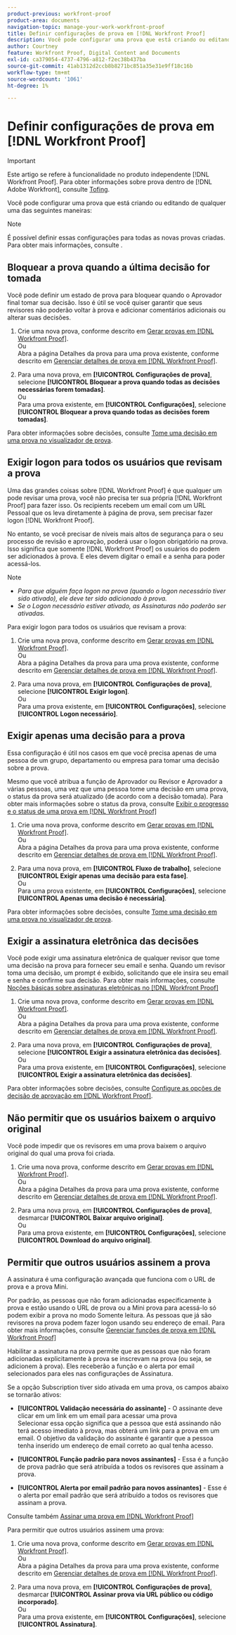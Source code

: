 ```yaml
---
product-previous: workfront-proof
product-area: documents
navigation-topic: manage-your-work-workfront-proof
title: Definir configurações de prova em [!DNL Workfront Proof]
description: Você pode configurar uma prova que está criando ou editando de qualquer uma das seguintes maneiras - EDITE-ME.
author: Courtney
feature: Workfront Proof, Digital Content and Documents
exl-id: ca379054-4737-4796-a812-f2ec38b437ba
source-git-commit: 41ab1312d2ccb8b8271bc851a35e31e9ff18c16b
workflow-type: tm+mt
source-wordcount: '1061'
ht-degree: 1%

---
```


# Definir configurações de prova em [!DNL Workfront Proof]

>[!IMPORTANT]
>
>Este artigo se refere à funcionalidade no produto independente [!DNL Workfront Proof]. Para obter informações sobre prova dentro de [!DNL Adobe Workfront], consulte [Tofing](../../../review-and-approve-work/proofing/proofing.md).

Você pode configurar uma prova que está criando ou editando de qualquer uma das seguintes maneiras:

>[!NOTE]
>
>É possível definir essas configurações para todas as novas provas criadas. Para obter mais informações, consulte .

## Bloquear a prova quando a última decisão for tomada

Você pode definir um estado de prova para bloquear quando o Aprovador final tomar sua decisão. Isso é útil se você quiser garantir que seus revisores não poderão voltar à prova e adicionar comentários adicionais ou alterar suas decisões.

1. Crie uma nova prova, conforme descrito em [Gerar provas em [!DNL Workfront Proof]](../../../workfront-proof/wp-work-proofsfiles/create-proofs-and-files/generate-proofs.md).\
   Ou\
   Abra a página Detalhes da prova para uma prova existente, conforme descrito em [Gerenciar detalhes de prova em [!DNL Workfront Proof]](../../../workfront-proof/wp-work-proofsfiles/manage-your-work/manage-proof-details.md).

1. Para uma nova prova, em **[!UICONTROL Configurações de prova]**, selecione **[!UICONTROL Bloquear a prova quando todas as decisões necessárias forem tomadas]**.\
   Ou\
   Para uma prova existente, em **[!UICONTROL Configurações]**, selecione **[!UICONTROL Bloquear a prova quando todas as decisões forem tomadas]**.

Para obter informações sobre decisões, consulte [Tome uma decisão em uma prova no visualizador de prova](../../../review-and-approve-work/proofing/reviewing-proofs-within-workfront/make-a-decision-on-a-proof/make-decisions-on-proof.md).

## Exigir logon para todos os usuários que revisam a prova

Uma das grandes coisas sobre [!DNL Workfront Proof] é que qualquer um pode revisar uma prova, você não precisa ter sua própria [!DNL Workfront Proof] para fazer isso. Os recipients recebem um email com um URL Pessoal que os leva diretamente à página de prova, sem precisar fazer logon [!DNL Workfront Proof].

No entanto, se você precisar de níveis mais altos de segurança para o seu processo de revisão e aprovação, poderá usar o logon obrigatório na prova. Isso significa que somente [!DNL Workfront Proof] os usuários do podem ser adicionados à prova. E eles devem digitar o email e a senha para poder acessá-los.

>[!NOTE]
>
>* *Para que alguém faça logon na prova (quando o logon necessário tiver sido ativado), ele deve ter sido adicionado à prova.*
>* *Se o Logon necessário estiver ativado, as Assinaturas não poderão ser ativadas.*


Para exigir logon para todos os usuários que revisam a prova:

1. Crie uma nova prova, conforme descrito em [Gerar provas em [!DNL Workfront Proof]](../../../workfront-proof/wp-work-proofsfiles/create-proofs-and-files/generate-proofs.md).\
   Ou\
   Abra a página Detalhes da prova para uma prova existente, conforme descrito em [Gerenciar detalhes de prova em [!DNL Workfront Proof]](../../../workfront-proof/wp-work-proofsfiles/manage-your-work/manage-proof-details.md).

1. Para uma nova prova, em **[!UICONTROL Configurações de prova]**, selecione **[!UICONTROL Exigir logon]**.\
   Ou\
   Para uma prova existente, em **[!UICONTROL Configurações]**, selecione **[!UICONTROL Logon necessário]**.

## Exigir apenas uma decisão para a prova

Essa configuração é útil nos casos em que você precisa apenas de uma pessoa de um grupo, departamento ou empresa para tomar uma decisão sobre a prova.

Mesmo que você atribua a função de Aprovador ou Revisor e Aprovador a várias pessoas, uma vez que uma pessoa tome uma decisão em uma prova, o status da prova será atualizado (de acordo com a decisão tomada). Para obter mais informações sobre o status da prova, consulte [Exibir o progresso e o status de uma prova em [!DNL Workfront Proof]](../../../workfront-proof/wp-work-proofsfiles/manage-your-work/view-progress-and-status-of-proof.md)

1. Crie uma nova prova, conforme descrito em [Gerar provas em [!DNL Workfront Proof]](../../../workfront-proof/wp-work-proofsfiles/create-proofs-and-files/generate-proofs.md).\
   Ou\
   Abra a página Detalhes da prova para uma prova existente, conforme descrito em [Gerenciar detalhes de prova em [!DNL Workfront Proof]](../../../workfront-proof/wp-work-proofsfiles/manage-your-work/manage-proof-details.md).

1. Para uma nova prova, em **[!UICONTROL Fluxo de trabalho]**, selecione **[!UICONTROL Exigir apenas uma decisão para esta fase]**.\
   Ou\
   Para uma prova existente, em **[!UICONTROL Configurações]**, selecione **[!UICONTROL Apenas uma decisão é necessária]**.

Para obter informações sobre decisões, consulte [Tome uma decisão em uma prova no visualizador de prova](../../../review-and-approve-work/proofing/reviewing-proofs-within-workfront/make-a-decision-on-a-proof/make-decisions-on-proof.md#making-a-decision-on-a-proof).

## Exigir a assinatura eletrônica das decisões

Você pode exigir uma assinatura eletrônica de qualquer revisor que tome uma decisão na prova para fornecer seu email e senha. Quando um revisor toma uma decisão, um prompt é exibido, solicitando que ele insira seu email e senha e confirme sua decisão. Para obter mais informações, consulte [Noções básicas sobre assinaturas eletrônicas no [!DNL Workfront Proof]](../../../workfront-proof/wp-acct-admin/managing-security/electronic-sigs-in-wp.md)

1. Crie uma nova prova, conforme descrito em [Gerar provas em [!DNL Workfront Proof]](../../../workfront-proof/wp-work-proofsfiles/create-proofs-and-files/generate-proofs.md).\
   Ou\
   Abra a página Detalhes da prova para uma prova existente, conforme descrito em [Gerenciar detalhes de prova em [!DNL Workfront Proof]](../../../workfront-proof/wp-work-proofsfiles/manage-your-work/manage-proof-details.md).

1. Para uma nova prova, em **[!UICONTROL Configurações de prova]**, selecione **[!UICONTROL Exigir a assinatura eletrônica das decisões]**.\
   Ou\
   Para uma prova existente, em **[!UICONTROL Configurações]**, selecione **[!UICONTROL Exigir a assinatura eletrônica das decisões]**.

Para obter informações sobre decisões, consulte [Configure as opções de decisão de aprovação em [!DNL Workfront Proof]](../../../workfront-proof/wp-acct-admin/account-settings/configure-approval-decision-in-wp.md).

## Não permitir que os usuários baixem o arquivo original

Você pode impedir que os revisores em uma prova baixem o arquivo original do qual uma prova foi criada.

1. Crie uma nova prova, conforme descrito em [Gerar provas em [!DNL Workfront Proof]](../../../workfront-proof/wp-work-proofsfiles/create-proofs-and-files/generate-proofs.md).\
   Ou\
   Abra a página Detalhes da prova para uma prova existente, conforme descrito em [Gerenciar detalhes de prova em [!DNL Workfront Proof]](../../../workfront-proof/wp-work-proofsfiles/manage-your-work/manage-proof-details.md).

1. Para uma nova prova, em **[!UICONTROL Configurações de prova]**, desmarcar **[!UICONTROL Baixar arquivo original]**.\
   Ou\
   Para uma prova existente, em **[!UICONTROL Configurações]**, selecione **[!UICONTROL Download do arquivo original]**.

## Permitir que outros usuários assinem a prova

A assinatura é uma configuração avançada que funciona com o URL de prova e a prova Mini.

Por padrão, as pessoas que não foram adicionadas especificamente à prova e estão usando o URL de prova ou a Mini prova para acessá-lo só podem exibir a prova no modo Somente leitura. As pessoas que já são revisores na prova podem fazer logon usando seu endereço de email. Para obter mais informações, consulte [Gerenciar funções de prova em [!DNL Workfront Proof]](../../../workfront-proof/wp-work-proofsfiles/share-proofs-and-files/manage-proof-roles.md)

Habilitar a assinatura na prova permite que as pessoas que não foram adicionadas explicitamente à prova se inscrevam na prova (ou seja, se adicionem à prova). Eles receberão a função e o alerta por email selecionados para eles nas configurações de Assinatura.

Se a opção Subscription tiver sido ativada em uma prova, os campos abaixo se tornarão ativos:

* **[!UICONTROL Validação necessária do assinante]** - O assinante deve clicar em um link em um email para acessar uma prova\
   Selecionar essa opção significa que a pessoa que está assinando não terá acesso imediato à prova, mas obterá um link para a prova em um email. O objetivo da validação do assinante é garantir que a pessoa tenha inserido um endereço de email correto ao qual tenha acesso.

* **[!UICONTROL Função padrão para novos assinantes]** - Essa é a função de prova padrão que será atribuída a todos os revisores que assinam a prova.
* **[!UICONTROL Alerta por email padrão para novos assinantes]** - Esse é o alerta por email padrão que será atribuído a todos os revisores que assinam a prova.

Consulte também [Assinar uma prova em [!DNL Workfront Proof]](../../../workfront-proof/wp-work-proofsfiles/share-proofs-and-files/subscribe-to-proof.md)

Para permitir que outros usuários assinem uma prova:

1. Crie uma nova prova, conforme descrito em [Gerar provas em [!DNL Workfront Proof]](../../../workfront-proof/wp-work-proofsfiles/create-proofs-and-files/generate-proofs.md).\
   Ou\
   Abra a página Detalhes da prova para uma prova existente, conforme descrito em [Gerenciar detalhes de prova em [!DNL Workfront Proof]](../../../workfront-proof/wp-work-proofsfiles/manage-your-work/manage-proof-details.md).

1. Para uma nova prova, em **[!UICONTROL Configurações de prova]**, desmarcar **[!UICONTROL Assinar prova via URL público ou código incorporado]**.\
   Ou\
   Para uma prova existente, em **[!UICONTROL Configurações]**, selecione **[!UICONTROL Assinatura]**.
